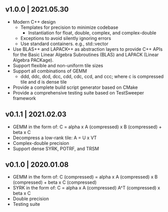 v1.0.0 | 2021.05.30
--------------------------------------------------------------------------------

   - Modern C++ design
      - Templates for precision to minimize codebase
         - Instantiation for float, double, complex, and complex-double
      - Exceptions to avoid silently ignoring errors
      - Use standard containers. e.g., std::vector
   - Use BLAS++ and LAPACK++ as abstraction layers to provide C++ APIs for the
   Basic Linear Algebra Subroutines (BLAS) and LAPACK (Linear Algebra PACKage).
   - Support flexible and non-uniform tile sizes
   - Support all combinations of GEMM
      - ddd, ddc, dcd, dcc, cdd, cdc, ccd, and ccc; where c is compressed tile
      and d is dense tile
   - Provide a complete build script generator based on CMake
   - Provide a comprehensive testing suite based on TestSweeper framework

v0.1.1 | 2021.02.03
--------------------------------------------------------------------------------

   - GEMM in the form of: C = alpha x A (compressed) x B (compressed) + beta x C
   - Decompress a low-rank tile: A = U x VT
   - Complex-double precision
   - Support dense SYRK, POTRF, and TRSM

v0.1.0 | 2020.01.08
--------------------------------------------------------------------------------

   - GEMM in the form of:
   C (compressed) = alpha x A (compressed) x B (compressed) + beta x C (compressed)
   - SYRK in the form of: C = alpha x A (compressed) A^T (compressed) x beta x C
   - Double precision
   - Testing suite
